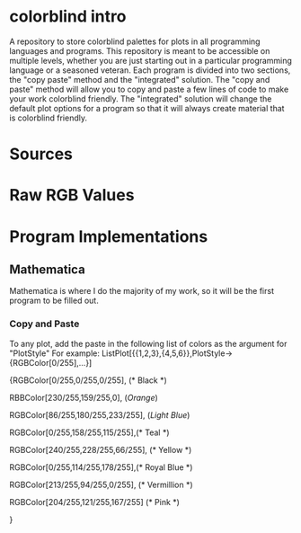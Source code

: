 # colorblind intro
A repository to store colorblind palettes for plots in all programming languages and programs. This
repository is meant to be accessible on multiple levels, whether you are just starting out 
in a particular programming language or a seasoned veteran. Each program is divided into two
sections, the "copy paste" method and the "integrated" solution.  The "copy and paste" method 
will allow you to copy and paste a few lines of code to make your work colorblind friendly. 
The "integrated" solution will change the default plot options for a program so that it will 
always create material that is colorblind friendly.

# Sources

# Raw RGB Values

# Program Implementations

## Mathematica
Mathematica is where I do the majority of my work, so it will be the first program to be filled out.
### Copy and Paste

To any plot, add the paste in the following list of colors as the argument for "PlotStyle"
For example: ListPlot[{{1,2,3},{4,5,6}},PlotStyle->{RGBColor[0/255],...}]


{RGBColor[0/255,0/255,0/255], (* Black *)

RBBColor[230/255,159/255,0], (*Orange*)

RGBColor[86/255,180/255,233/255], (*Light Blue*)

RGBColor[0/255,158/255,115/255],(* Teal *)

RGBColor[240/255,228/255,66/255], (* Yellow *)

RGBColor[0/255,114/255,178/255],(* Royal Blue *)

RGBColor[213/255,94/255,0/255], (* Vermillion *)

RGBColor[204/255,121/255,167/255] (* Pink *)

}


